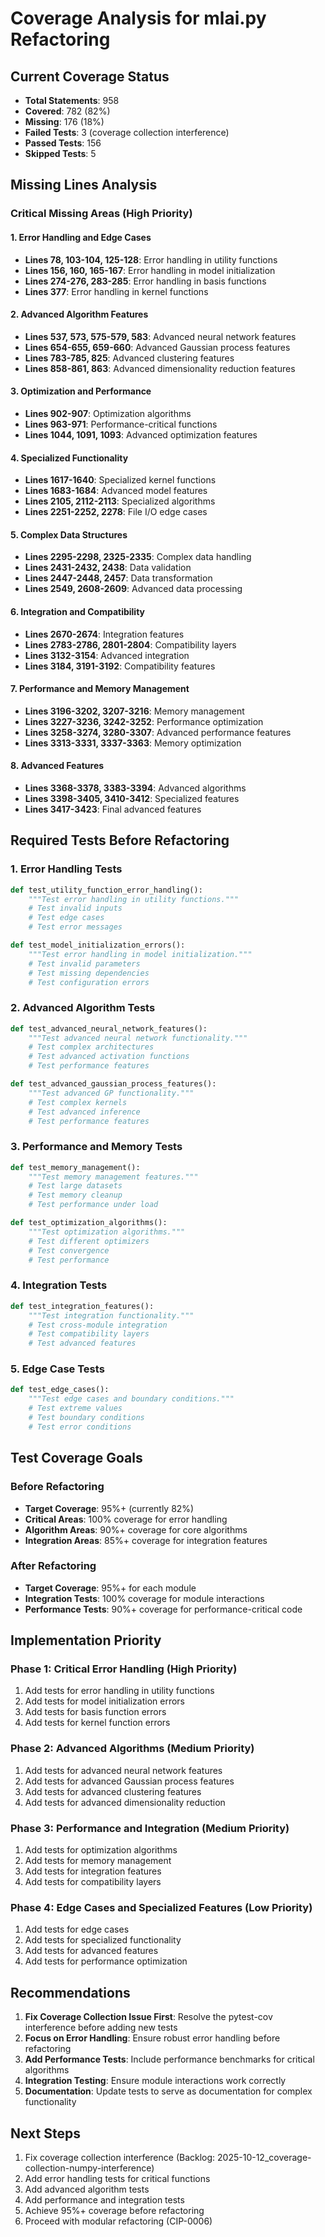 # Coverage Analysis for mlai.py Refactoring

## Current Coverage Status
- **Total Statements**: 958
- **Covered**: 782 (82%)
- **Missing**: 176 (18%)
- **Failed Tests**: 3 (coverage collection interference)
- **Passed Tests**: 156
- **Skipped Tests**: 5

## Missing Lines Analysis

### Critical Missing Areas (High Priority)

#### 1. Error Handling and Edge Cases
- **Lines 78, 103-104, 125-128**: Error handling in utility functions
- **Lines 156, 160, 165-167**: Error handling in model initialization
- **Lines 274-276, 283-285**: Error handling in basis functions
- **Lines 377**: Error handling in kernel functions

#### 2. Advanced Algorithm Features
- **Lines 537, 573, 575-579, 583**: Advanced neural network features
- **Lines 654-655, 659-660**: Advanced Gaussian process features
- **Lines 783-785, 825**: Advanced clustering features
- **Lines 858-861, 863**: Advanced dimensionality reduction features

#### 3. Optimization and Performance
- **Lines 902-907**: Optimization algorithms
- **Lines 963-971**: Performance-critical functions
- **Lines 1044, 1091, 1093**: Advanced optimization features

#### 4. Specialized Functionality
- **Lines 1617-1640**: Specialized kernel functions
- **Lines 1683-1684**: Advanced model features
- **Lines 2105, 2112-2113**: Specialized algorithms
- **Lines 2251-2252, 2278**: File I/O edge cases

#### 5. Complex Data Structures
- **Lines 2295-2298, 2325-2335**: Complex data handling
- **Lines 2431-2432, 2438**: Data validation
- **Lines 2447-2448, 2457**: Data transformation
- **Lines 2549, 2608-2609**: Advanced data processing

#### 6. Integration and Compatibility
- **Lines 2670-2674**: Integration features
- **Lines 2783-2786, 2801-2804**: Compatibility layers
- **Lines 3132-3154**: Advanced integration
- **Lines 3184, 3191-3192**: Compatibility features

#### 7. Performance and Memory Management
- **Lines 3196-3202, 3207-3216**: Memory management
- **Lines 3227-3236, 3242-3252**: Performance optimization
- **Lines 3258-3274, 3280-3307**: Advanced performance features
- **Lines 3313-3331, 3337-3363**: Memory optimization

#### 8. Advanced Features
- **Lines 3368-3378, 3383-3394**: Advanced algorithms
- **Lines 3398-3405, 3410-3412**: Specialized features
- **Lines 3417-3423**: Final advanced features

## Required Tests Before Refactoring

### 1. Error Handling Tests
```python
def test_utility_function_error_handling():
    """Test error handling in utility functions."""
    # Test invalid inputs
    # Test edge cases
    # Test error messages

def test_model_initialization_errors():
    """Test error handling in model initialization."""
    # Test invalid parameters
    # Test missing dependencies
    # Test configuration errors
```

### 2. Advanced Algorithm Tests
```python
def test_advanced_neural_network_features():
    """Test advanced neural network functionality."""
    # Test complex architectures
    # Test advanced activation functions
    # Test performance features

def test_advanced_gaussian_process_features():
    """Test advanced GP functionality."""
    # Test complex kernels
    # Test advanced inference
    # Test performance features
```

### 3. Performance and Memory Tests
```python
def test_memory_management():
    """Test memory management features."""
    # Test large datasets
    # Test memory cleanup
    # Test performance under load

def test_optimization_algorithms():
    """Test optimization algorithms."""
    # Test different optimizers
    # Test convergence
    # Test performance
```

### 4. Integration Tests
```python
def test_integration_features():
    """Test integration functionality."""
    # Test cross-module integration
    # Test compatibility layers
    # Test advanced features
```

### 5. Edge Case Tests
```python
def test_edge_cases():
    """Test edge cases and boundary conditions."""
    # Test extreme values
    # Test boundary conditions
    # Test error conditions
```

## Test Coverage Goals

### Before Refactoring
- **Target Coverage**: 95%+ (currently 82%)
- **Critical Areas**: 100% coverage for error handling
- **Algorithm Areas**: 90%+ coverage for core algorithms
- **Integration Areas**: 85%+ coverage for integration features

### After Refactoring
- **Target Coverage**: 95%+ for each module
- **Integration Tests**: 100% coverage for module interactions
- **Performance Tests**: 90%+ coverage for performance-critical code

## Implementation Priority

### Phase 1: Critical Error Handling (High Priority)
1. Add tests for error handling in utility functions
2. Add tests for model initialization errors
3. Add tests for basis function errors
4. Add tests for kernel function errors

### Phase 2: Advanced Algorithms (Medium Priority)
1. Add tests for advanced neural network features
2. Add tests for advanced Gaussian process features
3. Add tests for advanced clustering features
4. Add tests for advanced dimensionality reduction

### Phase 3: Performance and Integration (Medium Priority)
1. Add tests for optimization algorithms
2. Add tests for memory management
3. Add tests for integration features
4. Add tests for compatibility layers

### Phase 4: Edge Cases and Specialized Features (Low Priority)
1. Add tests for edge cases
2. Add tests for specialized functionality
3. Add tests for advanced features
4. Add tests for performance optimization

## Recommendations

1. **Fix Coverage Collection Issue First**: Resolve the pytest-cov interference before adding new tests
2. **Focus on Error Handling**: Ensure robust error handling before refactoring
3. **Add Performance Tests**: Include performance benchmarks for critical algorithms
4. **Integration Testing**: Ensure module interactions work correctly
5. **Documentation**: Update tests to serve as documentation for complex functionality

## Next Steps

1. Fix coverage collection interference (Backlog: 2025-10-12_coverage-collection-numpy-interference)
2. Add error handling tests for critical functions
3. Add advanced algorithm tests
4. Add performance and integration tests
5. Achieve 95%+ coverage before refactoring
6. Proceed with modular refactoring (CIP-0006)
